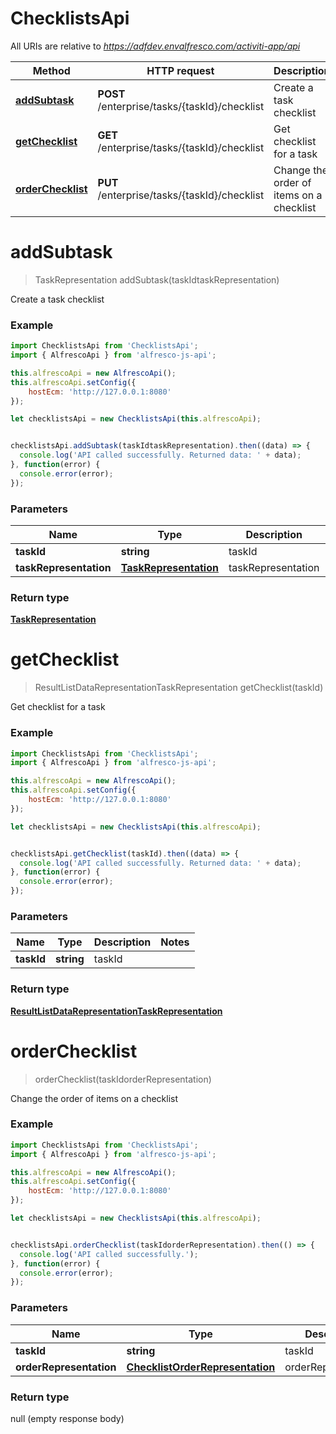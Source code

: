# ChecklistsApi

All URIs are relative to *https://adfdev.envalfresco.com/activiti-app/api*

Method | HTTP request | Description
------------- | ------------- | -------------
[**addSubtask**](ChecklistsApi.md#addSubtask) | **POST** /enterprise/tasks/{taskId}/checklist | Create a task checklist
[**getChecklist**](ChecklistsApi.md#getChecklist) | **GET** /enterprise/tasks/{taskId}/checklist | Get checklist for a task
[**orderChecklist**](ChecklistsApi.md#orderChecklist) | **PUT** /enterprise/tasks/{taskId}/checklist | Change the order of items on a checklist


<a name="addSubtask"></a>
# **addSubtask**
> TaskRepresentation addSubtask(taskIdtaskRepresentation)

Create a task checklist

### Example
```javascript
import ChecklistsApi from 'ChecklistsApi';
import { AlfrescoApi } from 'alfresco-js-api';

this.alfrescoApi = new AlfrescoApi();
this.alfrescoApi.setConfig({
    hostEcm: 'http://127.0.0.1:8080'
});

let checklistsApi = new ChecklistsApi(this.alfrescoApi);


checklistsApi.addSubtask(taskIdtaskRepresentation).then((data) => {
  console.log('API called successfully. Returned data: ' + data);
}, function(error) {
  console.error(error);
});

```

### Parameters

Name | Type | Description  | Notes
------------- | ------------- | ------------- | -------------
 **taskId** | **string**| taskId | 
 **taskRepresentation** | [**TaskRepresentation**](TaskRepresentation.md)| taskRepresentation | 

### Return type

[**TaskRepresentation**](TaskRepresentation.md)

<a name="getChecklist"></a>
# **getChecklist**
> ResultListDataRepresentationTaskRepresentation getChecklist(taskId)

Get checklist for a task

### Example
```javascript
import ChecklistsApi from 'ChecklistsApi';
import { AlfrescoApi } from 'alfresco-js-api';

this.alfrescoApi = new AlfrescoApi();
this.alfrescoApi.setConfig({
    hostEcm: 'http://127.0.0.1:8080'
});

let checklistsApi = new ChecklistsApi(this.alfrescoApi);


checklistsApi.getChecklist(taskId).then((data) => {
  console.log('API called successfully. Returned data: ' + data);
}, function(error) {
  console.error(error);
});

```

### Parameters

Name | Type | Description  | Notes
------------- | ------------- | ------------- | -------------
 **taskId** | **string**| taskId | 

### Return type

[**ResultListDataRepresentationTaskRepresentation**](ResultListDataRepresentationTaskRepresentation.md)

<a name="orderChecklist"></a>
# **orderChecklist**
> orderChecklist(taskIdorderRepresentation)

Change the order of items on a checklist

### Example
```javascript
import ChecklistsApi from 'ChecklistsApi';
import { AlfrescoApi } from 'alfresco-js-api';

this.alfrescoApi = new AlfrescoApi();
this.alfrescoApi.setConfig({
    hostEcm: 'http://127.0.0.1:8080'
});

let checklistsApi = new ChecklistsApi(this.alfrescoApi);


checklistsApi.orderChecklist(taskIdorderRepresentation).then(() => {
  console.log('API called successfully.');
}, function(error) {
  console.error(error);
});

```

### Parameters

Name | Type | Description  | Notes
------------- | ------------- | ------------- | -------------
 **taskId** | **string**| taskId | 
 **orderRepresentation** | [**ChecklistOrderRepresentation**](ChecklistOrderRepresentation.md)| orderRepresentation | 

### Return type

null (empty response body)

